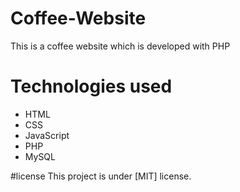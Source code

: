 # Coffee-Website
This is a coffee website which is developed with PHP

# Technologies used
- HTML
- CSS
- JavaScript
- PHP
- MySQL

#license
This project is under [MIT] license.



